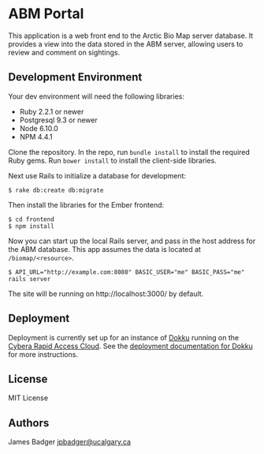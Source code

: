 # ABM Portal

This application is a web front end to the Arctic Bio Map server database. It provides a view into the data stored in the ABM server, allowing users to review and comment on sightings.

## Development Environment

Your dev environment will need the following libraries:

* Ruby 2.2.1 or newer
* Postgresql 9.3 or newer
* Node 6.10.0
* NPM 4.4.1

Clone the repository. In the repo, run `bundle install` to install the required Ruby gems. Run `bower install` to install the client-side libraries.

Next use Rails to initialize a database for development:

    $ rake db:create db:migrate

Then install the libraries for the Ember frontend:

    $ cd frontend
    $ npm install

Now you can start up the local Rails server, and pass in the host address for the ABM database. This app assumes the data is located at `/biomap/<resource>`.

    $ API_URL="http://example.com:8080" BASIC_USER="me" BASIC_PASS="me" rails server

The site will be running on http://localhost:3000/ by default.

## Deployment

Deployment is currently set up for an instance of [Dokku](https://github.com/progrium/dokku) running on the [Cybera Rapid Access Cloud](http://www.cybera.ca/projects/cloud-resources/rapid-access-cloud/). See the [deployment documentation for Dokku](http://progrium.viewdocs.io/dokku/application-deployment/) for more instructions.

## License

MIT License

## Authors

James Badger <jpbadger@ucalgary.ca>
